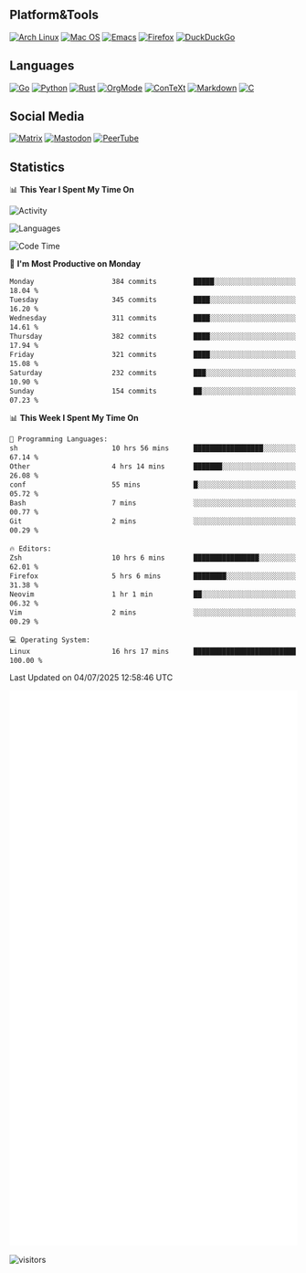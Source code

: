 ## Platform&Tools

[![Arch Linux](https://img.shields.io/badge/ArchLinux-1793D1?logo=arch-linux&logoColor=fff&style=flat-square)](https://archlinux.org/)
[![Mac OS](https://img.shields.io/badge/MacOS-000000?style=flat-square&logo=macos&logoColor=F0F0F0)](https://www.apple.com/macos/)
[![Emacs](https://img.shields.io/badge/Emacs-%237F5AB6.svg?&style=flat-square&logo=gnu-emacs&logoColor=white)](https://www.gnu.org/software/emacs/)
[![Firefox](https://img.shields.io/badge/Firefox-FF7139?style=flat-square&logo=Firefox-Browser&logoColor=white)](https://firefox.com/)
[![DuckDuckGo](https://img.shields.io/badge/DuckDuckGo-DE5833?style=flat-square&logo=DuckDuckGo&logoColor=white)](https://duckduckgo.com/)

## Languages

[![Go](https://img.shields.io/badge/Golang-%2300ADD8.svg?style=flat-square&logo=go&logoColor=white)](https://golang.org/)
[![Python](https://img.shields.io/badge/Python-3670A0?style=flat-square&logo=python&logoColor=ffdd54)](https://www.python.org/)
[![Rust](https://img.shields.io/badge/Rust-%23000000.svg?style=flat-square&logo=rust&logoColor=white)](https://www.rust-lang.org/)
[![OrgMode](https://img.shields.io/badge/OrgMode-%23000000.svg?style=flat-square&logo=org&logoColor=white)](https://orgmode.org/)
[![ConTeXt](https://img.shields.io/badge/ConTeXt-%23008080.svg?style=flat-square&logo=latex&logoColor=white)](https://contextgarden.net/)
[![Markdown](https://img.shields.io/badge/MarkDown-%23000000.svg?style=flat-square&logo=markdown&logoColor=white)](https://daringfireball.net/projects/markdown/)
[![C](https://img.shields.io/badge/C-%2300599C.svg?style=flat-square&logo=c&logoColor=white)](https://www.iso.org/standard/74528.html)

## Social Media
<!--[![Telegram](https://img.shields.io/badge/SteamedFish-2CA5E0?style=social&logo=telegram&logoColor=white)](https://t.me/SteamedFish)-->

[![Matrix](https://img.shields.io/badge/SteamedFish-2CA5E0?style=social&logo=matrix&logoColor=black)](https://matrix.to/#/@i:steamedfish.org)
[![Mastodon](https://img.shields.io/mastodon/follow/109596467238113271?domain=https%3A%2F%2Fmastodon.steamedfish.org%2F&style=social)](https://steamedfish.org/@SteamedFish)
[![PeerTube](https://img.shields.io/badge/PeerTube-23000000.svg?logo=peertube&style=social)](https://peertube.steamedfish.org/)

## Statistics


📊 **This Year I Spent My Time On** 

![Activity](https://wakatime.com/share/@SteamedFish/7529f30a-f1b7-40a4-8d09-e6d855cb7a13.png)

![Languages](https://wakatime.com/share/@SteamedFish/1c5e5366-0e9e-40d8-ac85-d630f61b69c6.svg)

<!--START_SECTION:waka-->
![Code Time](http://img.shields.io/badge/Code%20Time-4%2C754%20hrs%2035%20mins-blue)

📅 **I'm Most Productive on Monday** 

```text
Monday                   384 commits         █████░░░░░░░░░░░░░░░░░░░░   18.04 % 
Tuesday                  345 commits         ████░░░░░░░░░░░░░░░░░░░░░   16.20 % 
Wednesday                311 commits         ████░░░░░░░░░░░░░░░░░░░░░   14.61 % 
Thursday                 382 commits         ████░░░░░░░░░░░░░░░░░░░░░   17.94 % 
Friday                   321 commits         ████░░░░░░░░░░░░░░░░░░░░░   15.08 % 
Saturday                 232 commits         ███░░░░░░░░░░░░░░░░░░░░░░   10.90 % 
Sunday                   154 commits         ██░░░░░░░░░░░░░░░░░░░░░░░   07.23 % 
```


📊 **This Week I Spent My Time On** 

```text
💬 Programming Languages: 
sh                       10 hrs 56 mins      █████████████████░░░░░░░░   67.14 % 
Other                    4 hrs 14 mins       ███████░░░░░░░░░░░░░░░░░░   26.08 % 
conf                     55 mins             █░░░░░░░░░░░░░░░░░░░░░░░░   05.72 % 
Bash                     7 mins              ░░░░░░░░░░░░░░░░░░░░░░░░░   00.77 % 
Git                      2 mins              ░░░░░░░░░░░░░░░░░░░░░░░░░   00.29 % 

🔥 Editors: 
Zsh                      10 hrs 6 mins       ████████████████░░░░░░░░░   62.01 % 
Firefox                  5 hrs 6 mins        ████████░░░░░░░░░░░░░░░░░   31.38 % 
Neovim                   1 hr 1 min          ██░░░░░░░░░░░░░░░░░░░░░░░   06.32 % 
Vim                      2 mins              ░░░░░░░░░░░░░░░░░░░░░░░░░   00.29 % 

💻 Operating System: 
Linux                    16 hrs 17 mins      █████████████████████████   100.00 % 
```


 Last Updated on 04/07/2025 12:58:46 UTC
<!--END_SECTION:waka-->


![Metrics](https://github.com/SteamedFish/SteamedFish/blob/master/github-metrics.svg)


![visitors](https://visitor-badge.laobi.icu/badge?page_id=SteamedFish.SteamedFish)
